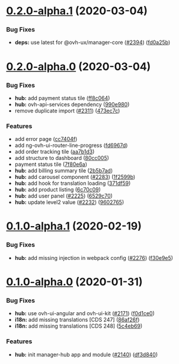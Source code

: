 # [0.2.0-alpha.1](https://github.com/ovh/manager/compare/@ovh-ux/manager-hub-app@0.2.0-alpha.0...@ovh-ux/manager-hub-app@0.2.0-alpha.1) (2020-03-04)


### Bug Fixes

* **deps:** use latest for @ovh-ux/manager-core ([#2394](https://github.com/ovh/manager/issues/2394)) ([fd0a25b](https://github.com/ovh/manager/commit/fd0a25b11bd5119649daf3b1605bb56bf70f3ff9))



# [0.2.0-alpha.0](https://github.com/ovh/manager/compare/@ovh-ux/manager-hub-app@0.1.0-alpha.1...@ovh-ux/manager-hub-app@0.2.0-alpha.0) (2020-03-04)


### Bug Fixes

* **hub:** add payment status tile ([ff8c064](https://github.com/ovh/manager/commit/ff8c06425a0d289c7642a89292c6f71d48ff98e4))
* **hub:** ovh-api-services dependency ([990e980](https://github.com/ovh/manager/commit/990e98055d926d882fa839db97bfcbb18c03de95))
* remove duplicate import ([#2311](https://github.com/ovh/manager/issues/2311)) ([473ec7c](https://github.com/ovh/manager/commit/473ec7c59682a2dd76e04d87cb569c31a54f72f7))


### Features

* add error page ([cc7404f](https://github.com/ovh/manager/commit/cc7404f33c2e180b5c05018b2fef1064bdd17b9e))
* add ng-ovh-ui-router-line-progress ([fd6967d](https://github.com/ovh/manager/commit/fd6967dba621fa58d465f469e027c85ebd15b1cd))
* add order tracking tile ([aa7b1d3](https://github.com/ovh/manager/commit/aa7b1d3f0b11bb24cb4d4cc525abff602ec2d0c2))
* add structure to dashboard ([80cc005](https://github.com/ovh/manager/commit/80cc005383823195e86bb76e6a5549b3dab20e48))
* payment status tile ([7f80e6a](https://github.com/ovh/manager/commit/7f80e6ad5952644aac3ea496e1f1aba3ce4d5599))
* **hub:** add billing summary tile ([2b5b7ad](https://github.com/ovh/manager/commit/2b5b7ad325306f505b94ecd260295da2d8067872))
* **hub:** add carousel component ([#2283](https://github.com/ovh/manager/issues/2283)) ([1f2599b](https://github.com/ovh/manager/commit/1f2599b30b5702d839aad3c0af79e348f67ce93d))
* **hub:** add hook for translation loading ([371df59](https://github.com/ovh/manager/commit/371df597076130c2258235d06534e6deff134fb7))
* **hub:** add product listing ([6c70c09](https://github.com/ovh/manager/commit/6c70c090fc4949b2261b183e0ad9ad51ed29235f))
* **hub:** add user panel ([#2225](https://github.com/ovh/manager/issues/2225)) ([6529c70](https://github.com/ovh/manager/commit/6529c7011b198b3b672c93f01f721e737f8de013))
* **hub:** update level2 value ([#2232](https://github.com/ovh/manager/issues/2232)) ([9602765](https://github.com/ovh/manager/commit/9602765cc6e6a0f4d6a45dea64d7230cfe390a6f))



# [0.1.0-alpha.1](https://github.com/ovh/manager/compare/@ovh-ux/manager-hub-app@0.1.0-alpha.0...@ovh-ux/manager-hub-app@0.1.0-alpha.1) (2020-02-19)


### Bug Fixes

* **hub:** add missing injection in webpack config ([#2276](https://github.com/ovh/manager/issues/2276)) ([f30e9e5](https://github.com/ovh/manager/commit/f30e9e5b106eab0501eba48105ce1775bf7fa048))



# [0.1.0-alpha.0](https://github.com/ovh/manager/compare/@ovh-ux/manager-hub-app@0.0.0...@ovh-ux/manager-hub-app@0.1.0-alpha.0) (2020-01-31)


### Bug Fixes

* **hub:** use ovh-ui-angular and ovh-ui-kit ([#2171](https://github.com/ovh/manager/issues/2171)) ([f0d1ce0](https://github.com/ovh/manager/commit/f0d1ce020f8bdaa85cf091b57ce3a9e8cecaa611))
* **i18n:** add missing translations [CDS 247] ([86af26f](https://github.com/ovh/manager/commit/86af26f5ad1573a45955f051ce1666f609df6f65))
* **i18n:** add missing translations [CDS 248] ([5c4eb69](https://github.com/ovh/manager/commit/5c4eb69f9f39bde0ff6ffded5aed7f9793bc3af0))


### Features

* **hub:** init manager-hub app and module ([#2140](https://github.com/ovh/manager/issues/2140)) ([df3d840](https://github.com/ovh/manager/commit/df3d84088ca6c6d66f3e7adb2b0890677719540c))



